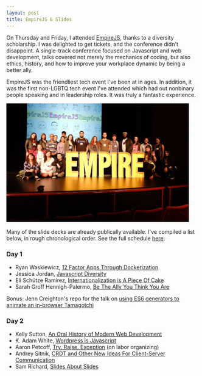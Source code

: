 ```yaml
---
layout: post
title: EmpireJS & Slides
---
```


On Thursday and Friday, I attended [EmpireJS](https://2018.empirejs.org), thanks to a diversity scholarship. I was delighted to get tickets, and the conference didn't disappoint. A single-track conference focused on Javascript and web development, talks covered not merely the mechanics of coding, but also ethics, history, and how to improve your workplace dynamic by being a better ally. 

EmpireJS was the friendliest tech event I've been at in ages. In addition, it was the first non-LGBTQ tech event I've attended which had out nonbinary people speaking and in leadership roles. It was truly a fantastic experience.

<img src = "https://raw.githubusercontent.com/martyav/martyav.github.io/master/img/empireJS2018a.jpg" alt = "A group photo of the EmpireJS stage, featuring scholarship recipients standing around the Empire conference sign" width="480px" height="auto">

Many of the slide decks are already publically available. I've compiled a list below, in rough chronological order. See the full schedule [here](https://2018.empirejs.org/schedule.html):

### Day 1
* Ryan Waskiewicz, [12 Factor Apps Through Dockerization](https://github.com/rwaskiewicz/empirejs2018slides)
* Jessica Jordan, [Javascript Diversity](https://jessica-jordan.github.io/variety-of-javascript/)
* Eli Schütze Ramírez, [Internationalization is A Piece Of Cake](https://slides.com/elischutze/i18n-empirejs18#/)
* Sarah Groff Hennigh-Palermo, [Be The Ally You Think You Are](http://sarahghp.com/ally.pdf)

Bonus: Jenn Creighton's repo for the talk on [using ES6 generators to animate an in-browser Tamagotchi](https://github.com/jcreighton/tamagotchi)

### Day 2
* Kelly Sutton, [An Oral History of Modern Web Development](https://kellysutton.com/2018/09/21/same-as-it-ever-was-empirejs-2018-talk.html)
* K. Adam White, [Wordpress is Javascript](http://kadamwhite.github.io/talks/2018/wp-is-js/#/)
* Aaron Petcoff, [Try. Raise. Exception](https://docs.google.com/presentation/d/1fynXenVNyg1aEm_K36CWtOH7gXJ6uE-rfTK6_p3g8UA/edit#slide=id.p) (on labor organizing)
* Andrey Sitnik, [CRDT and Other New Ideas For Client-Server Communication](https://slides.com/ai/crdt?utm_source=twitter.com&utm_medium=social&utm_campaign=check-out-the-slides-by-our-very-own-@si&utm_content=22795357#/)
* Sam Richard, [Slides About Slides](https://snugug.github.io/slides-about-slides/)
